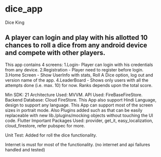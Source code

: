 # dice_app

Dice King

## A player can login and play with his allotted 10 chances to roll a dice from any android device and compete with other players.

This app contains 4 screens:
1.Login- Player can login with his credentials from any device.
2.Registration - Player need to register before login.
3.Home Screen - Show UserInfo with stats, Roll A Dice option, log out and version name of the app.
4.LeaderBoard - Shows only users with all the attempts done (i.e. max. 10) for now. Ranks depends upon the total score.

Min SDK: 21
Architecture Used: MVVM.
API Used: FireBaseFireStore.
Backend Database: Cloud FireStore.
This App also support Hindi Language, design to support any language.
This App can support most of the screen sizes in portrait mode.
Also Plugins added such as that can be easily replaceable with new lib./plugins/mocking objects without touching the UI code.
Flutter Important Packages Used: provider, get_it, easy_localization, cloud_firestore, refer pubspec for more.

Unit Test: Added for roll the dice functionality.

Internet is must for most of the functionality.
(no internet and api failures handled and tested)

